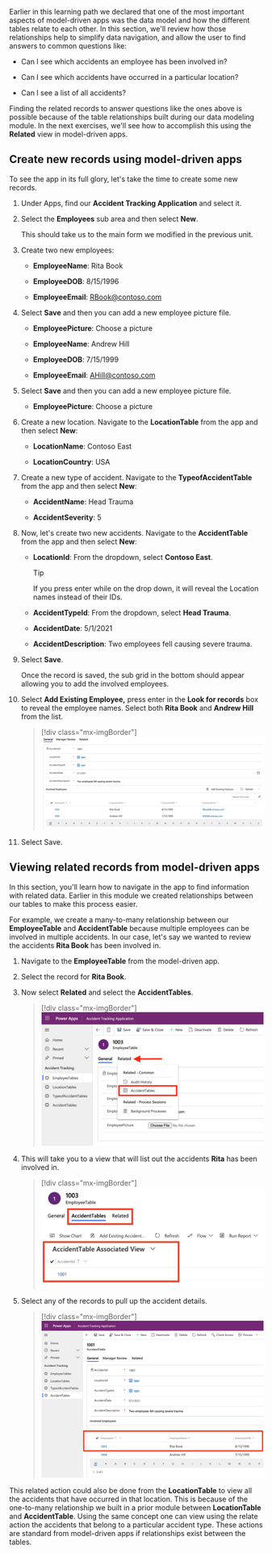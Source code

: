 Earlier in this learning path we declared that one of the most important aspects of model-driven apps was the data model and how the different tables relate to each other. In this section, we'll review how those relationships help to simplify data navigation, and allow the user to find answers to common questions like:

- Can I see which accidents an employee has been involved in?

- Can I see which accidents have occurred in a particular location?

- Can I see a list of all accidents?

Finding the related records to answer questions like the ones above is possible because of the table relationships built during our data modeling module. In the next exercises, we'll see how to accomplish this using the **Related** view in model-driven apps.

## Create new records using model-driven apps

To see the app in its full glory, let's take the time to create some new records.

1. Under Apps, find our **Accident Tracking Application** and select it.

1. Select the **Employees** sub area and then select **New**.

   This should take us to the main form we modified in the previous unit.

1. Create two new employees:

    - **EmployeeName**: Rita Book

    - **EmployeeDOB**: 8/15/1996

    - **EmployeeEmail**: RBook@contoso.com

1. Select **Save** and then you can add a new employee picture file.

    - **EmployeePicture**: Choose a picture

    - **EmployeeName**: Andrew Hill

    - **EmployeeDOB**: 7/15/1999

    - **EmployeeEmail**: AHill@contoso.com

1. Select **Save** and then you can add a new employee picture file.

    - **EmployeePicture**: Choose a picture

1. Create a new location. Navigate to the **LocationTable** from the app and then select **New**:

    - **LocationName**: Contoso East

    - **LocationCountry**: USA

1. Create a new type of accident. Navigate to the **TypeofAccidentTable** from the app and then select **New**:

    - **AccidentName**: Head Trauma

    - **AccidentSeverity**: 5

1. Now, let's create two new accidents. Navigate to the **AccidentTable** from the app and then select **New**:

    - **LocationId**: From the dropdown, select **Contoso East**.

        > [!Tip]
        > If you press enter while on the drop down, it will reveal the Location names instead of their IDs.

    - **AccidentTypeId**: From the dropdown, select **Head Trauma**.

    - **AccidentDate**: 5/1/2021

    - **AccidentDescription**: Two employees fell causing severe trauma.

1. Select **Save**.

    Once the record is saved, the sub grid in the bottom should appear allowing you to add the involved employees.

1. Select **Add Existing Employee,** press enter in the **Look for records** box to reveal the employee names. Select both **Rita Book** and **Andrew Hill** from the list.

    > [!div class="mx-imgBorder"]
    > [![Screenshot of the Involved Employees grid with Rita and Andrew added.](../media/employees.png)](../media/employees.png#lightbox)

1. Select Save.

## Viewing related records from model-driven apps

In this section, you'll learn how to navigate in the app to find information with related data. Earlier in this module we created relationships between our tables to make this process easier.

For example, we create a many-to-many relationship between our **EmployeeTable** and **AccidentTable** because multiple employees can be involved in multiple accidents. In our case, let's say we wanted to review the accidents **Rita Book** has been involved in.

1. Navigate to the **EmployeeTable** from the model-driven app.

1. Select the record for **Rita Book**.

1. Now select **Related** and select the **AccidentTables**.

    > [!div class="mx-imgBorder"]
    > [![Screenshot of the employee General tab with an arrow to the Related dropdown and AccidentTables highlighted.](../media/related.png)](../media/related.png#lightbox)

1. This will take you to a view that will list out the accidents **Rita** has been involved in.

    > [!div class="mx-imgBorder"]
    > [![Screenshot of AccidentTable Associated View.](../media/accidents.png)](../media/accidents.png#lightbox)

1. Select any of the records to pull up the accident details.

    > [!div class="mx-imgBorder"]
    > [![Screenshot of Power Apps Accident Table with list of involved employees highlighted.](../media/details.png)](../media/details.png#lightbox)

This related action could also be done from the **LocationTable** to view all the accidents that have occurred in that location. This is because of the one-to-many relationship we built in a prior module between **LocationTable** and **AccidentTable**. Using the same concept one can view using the relate action the accidents that belong to a particular accident type. These actions are standard from model-driven apps if relationships exist between the tables.
